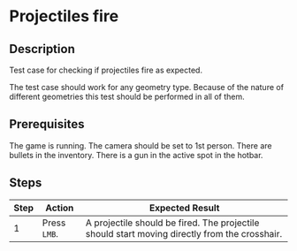 # Projectiles fire

## Description
Test case for checking if projectiles fire as expected.

The test case should work for any geometry type. Because of the nature of different geometries this test should be performed in all of them.

## Prerequisites
The game is running. The camera should be set to 1st person. There are bullets in the inventory. There is a gun in the active spot in the hotbar.

## Steps
| Step | Action | Expected Result |
| -------- | -------- | -------- |
| 1 | Press `LMB`. | A projectile should be fired. The projectile should start moving directly from the crosshair. |
